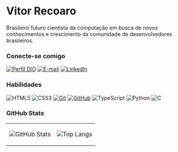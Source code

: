 # Vitor Recoaro

Brasileiro futuro cientista da computação em busca de novos conhecimentos e crescimento da comunidade de desenvolvedores brasileiros.

### Conecte-se comigo

[![Perfil DIO](https://img.shields.io/badge/-Meu%20Perfil%20na%20DIO-26272D?style=for-the-badge)](https://web.dio.me/users/vitordearec)
[![E-mail](https://img.shields.io/badge/-Email-E31C58?style=for-the-badge&logo=gmail&logoColor=FFF)](mailto:vitordearec@gmail.com)
[![LinkedIn](https://img.shields.io/badge/-LinkedIn-0a66c2?style=for-the-badge&logo=linkedin&logoColor=FFF)](https://www.linkedin.com/in/vitor.recoaro/)

### Habilidades

![HTML5](https://img.shields.io/badge/HTML-26272D?style=for-the-badge&logo=html5&logoColor=30A3DC)
![CSS3](https://img.shields.io/badge/CSS3-F9F9F9?style=for-the-badge&logo=css3&logoColor=E94D5F)
[![Git](https://img.shields.io/badge/Git-26272D?style=for-the-badge&logo=git&logoColor=E94D5F)](https://git-scm.com/doc)
[![GitHub](https://img.shields.io/badge/GitHub-F9F9F9?style=for-the-badge&logo=github&logoColor=30A3DC)](https://docs.github.com/)
![TypeScript](https://img.shields.io/badge/TypeScript-26272D?style=for-the-badge&logo=typescript)
![Python](https://img.shields.io/badge/Python-F9F9F9?style=for-the-badge&logo=python)
![C](https://img.shields.io/badge/C-26272D?style=for-the-badge&logo=c)

### GitHub Stats

<table>
<tr>
<td>

![GitHub Stats](https://github-readme-stats.vercel.app/api?username=Vitorrecoaro&theme=E31C58&bg_color=26272D&border_color=30A3DC&show_icons=true&icon_color=30A3DC&title_color=E31C58&text_color=FFF)

</td>
<td>

![Top Langs](https://github-readme-stats-git-masterrstaa-rickstaa.vercel.app/api/top-langs/?username=Vitorrecoaro&layout=compact&bg_color=26272D&border_color=30A3DC&title_color=E31C58&text_color=FFF)

</td>
</tr>
</table>
